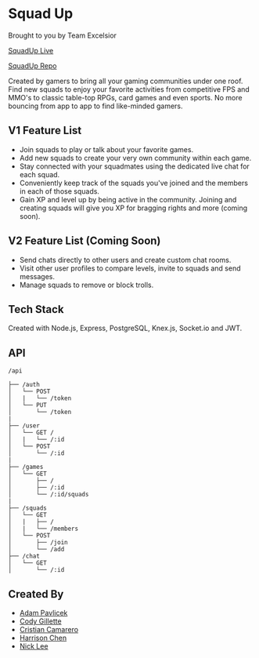# Squad Up 
Brought to you by Team Excelsior

[SquadUp Live](https://squadup.now.sh "Live Site")

[SquadUp Repo](https://github.com/cgillette12/Squad-up-Client "Front End Repo")

Created by gamers to bring all your gaming communities under one roof. Find new squads to enjoy your favorite activities from competitive FPS and MMO's to classic table-top RPGs, card games and even sports. No more bouncing from app to app to find like-minded gamers. 

## V1 Feature List
* Join squads to play or talk about your favorite games.
* Add new squads to create your very own community within each game.
* Stay connected with your squadmates using the dedicated live chat for each squad. 
* Conveniently keep track of the squads you've joined and the members in each of those squads. 
* Gain XP and level up by being active in the community. Joining and creating squads will give you XP for bragging rights and more (coming soon). 

## V2 Feature List (Coming Soon)
* Send chats directly to other users and create custom chat rooms. 
* Visit other user profiles to compare levels, invite to squads and send messages. 
* Manage squads to remove or block trolls.

## Tech Stack
Created with Node.js, Express, PostgreSQL, Knex.js, Socket.io and JWT. 

## API 
```
/api

├── /auth
│   └── POST
│   |   └── /token
│   └── PUT
│       └── /token
|
├── /user
│   └── GET /
│   |   └── /:id
│   └── POST
│       └── /:id
|
├── /games
│   └── GET
│       ├── /
│       ├── /:id
│       └── /:id/squads
|
├── /squads
│   └── GET
│   |   ├── /
│   |   └── /members
│   └── POST
│       ├── /join
│       └── /add
├── /chat
│   └── GET
│       └── /:id
```

## Created By
* [Adam Pavlicek](https://github.com/AdamPavlicek "Adam's Github")
* [Cody Gillette](https://github.com/cgillette12 "Cody's Github")
* [Cristian Camarero](https://github.com/therealcriscam "Cristian's Github")
* [Harrison Chen](https://github.com/hhcgit "Harrison's Github")
* [Nick Lee](https://github.com/nickjlee "Nick's Github")

